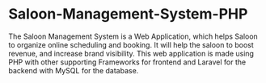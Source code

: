 # Saloon-Management-System-PHP

The Saloon Management System is a Web Application, which helps Saloon to organize online scheduling and booking. It will help the saloon to boost revenue, and increase brand visibility. This web application is made using PHP with other supporting Frameworks for frontend and Laravel for the backend with MySQL for the database.
